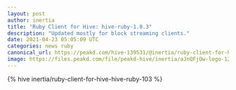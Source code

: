 ```yaml
---
layout: post
author: inertia
title: "Ruby Client for Hive: hive-ruby-1.0.3"
description: "Updated mostly for block streaming clients."
date: 2021-04-23 05:05:09 UTC
categories: news ruby
canonical_url: https://peakd.com/hive-139531/@inertia/ruby-client-for-hive-hive-ruby-103
image: https://files.peakd.com/file/peakd-hive/inertia/aJnQFjOw-logo-128.png
---
```

{% hive inertia/ruby-client-for-hive-hive-ruby-103 %}
